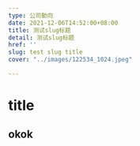```yaml
---
type: 公司動向
date: 2021-12-06T14:52:00+08:00
title: 测试slug标题
detail: 测试slug标题
href: ''
slug: test slug title
cover: "../images/122534_1024.jpeg"

---
```

# title

## okok